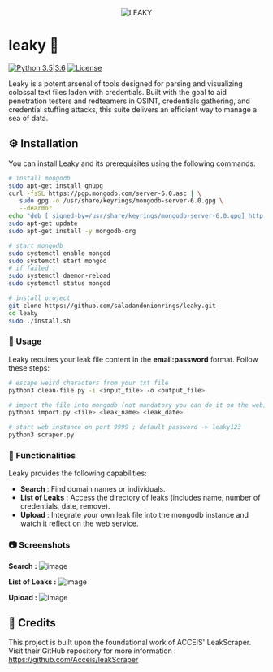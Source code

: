 <p align="center">
  <img src="https://github.com/saladandonionrings/leaky/assets/61053314/cc059d48-f246-410e-8d1d-97a4b39d7865" alt="LEAKY">
</p>

# leaky :key:
[![Python 3.5|3.6](https://img.shields.io/badge/python-3.x-green.svg)](https://www.python.org/) 
[![License](https://img.shields.io/badge/license-GPLv3-red.svg)](https://raw.githubusercontent.com/almandin/fuxploider/master/LICENSE.md)

Leaky is a potent arsenal of tools designed for parsing and visualizing colossal text files laden with credentials. Built with the goal to aid penetration testers and redteamers in OSINT, credentials gathering, and credential stuffing attacks, this suite delivers an efficient way to manage a sea of data.

## :gear: Installation

You can install Leaky and its prerequisites using the following commands:

```bash
# install mongodb
sudo apt-get install gnupg
curl -fsSL https://pgp.mongodb.com/server-6.0.asc | \
   sudo gpg -o /usr/share/keyrings/mongodb-server-6.0.gpg \
   --dearmor
echo "deb [ signed-by=/usr/share/keyrings/mongodb-server-6.0.gpg] http://repo.mongodb.org/apt/debian bullseye/mongodb-org/6.0 main" | sudo tee /etc/apt/sources.list.d/mongodb-org-6.0.list
sudo apt-get update
sudo apt-get install -y mongodb-org

# start mongodb
sudo systemctl enable mongod
sudo systemctl start mongod
# if failed :
sudo systemctl daemon-reload
sudo systemctl status mongod

# install project
git clone https://github.com/saladandonionrings/leaky.git
cd leaky
sudo ./install.sh
```

### :rocket: Usage
Leaky requires your leak file content in the **email:password** format. Follow these steps:

```bash
# escape weird characters from your txt file
python3 clean-file.py -i <input_file> -o <output_file>

# import the file into mongodb (not mandatory you can do it on the web)
python3 import.py <file> <leak_name> <leak_date>

# start web instance on port 9999 ; default password -> leaky123
python3 scraper.py
```
### :mag_right: Functionalities
Leaky provides the following capabilities:

* **Search** : Find domain names or individuals.
* **List of Leaks** : Access the directory of leaks (includes name, number of credentials, date, remove).
* **Upload** : Integrate your own leak file into the mongodb instance and watch it reflect on the web service.

### :camera: Screenshots

**Search :** 
![image](https://github.com/saladandonionrings/leaky/assets/61053314/bedbaca4-43f3-41b0-bee8-4360197f7413)

**List of Leaks :**
![image](https://github.com/saladandonionrings/leaky/assets/61053314/93c7321a-1d48-4ba0-b34b-97970c3a7e12)

**Upload :**
![image](https://github.com/saladandonionrings/leaky/assets/61053314/9e050f53-e32a-46d9-aa97-613d75164572)

## :star2: Credits
This project is built upon the foundational work of ACCEIS' LeakScraper. Visit their GitHub repository for more information : https://github.com/Acceis/leakScraper
